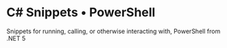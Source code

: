 # C# Snippets • PowerShell
Snippets for running, calling, or otherwise interacting with, PowerShell from .NET 5

